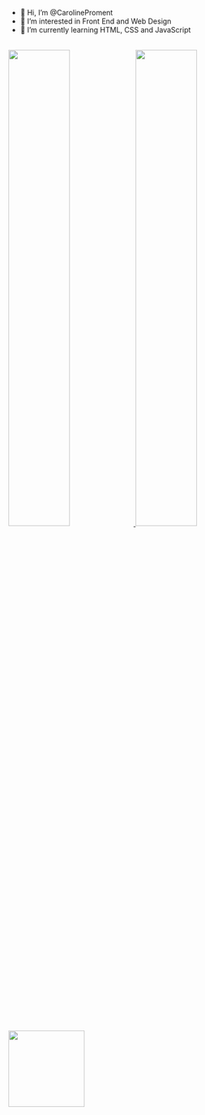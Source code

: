 - 👋 Hi, I’m @CarolineProment
- 👀 I’m interested in Front End and Web Design
- 🌱 I’m currently learning HTML, CSS and JavaScript
<br>
<div>
<a href="https://github.com/CarolineProment/github-readme-stats">
  <img width="49%" src="https://github-readme-stats.vercel.app/api?username=CarolineProment&theme=nightowl&show_icons=true&hide_border=true" />
</a>
<a href="https://github.com/CarolineProment/convoychat">
  <img width="49%" src="https://github-readme-stats.vercel.app/api/top-langs/?username=CarolineProment&theme=nightowl&layout=compact&hide_border=true" />
</a>
</div><br>
<img height="150" src="https://media.discordapp.net/attachments/956914374742782034/956916139567505448/Webp.net-gifmaker.gif?width=413&height=413" />

<!--- CarolineProment/CarolineProment is a ✨ special ✨ repository because its `README.md` (this file) appears on your GitHub profile. You can click the Preview link to take a look at your changes. --->

